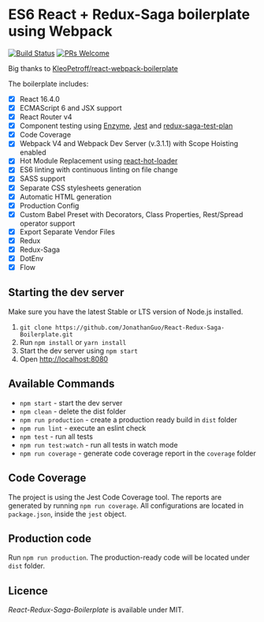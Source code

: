 # ES6 React + Redux-Saga boilerplate using Webpack

[![Build Status](https://travis-ci.org/JonathanGuo/React-Redux-Saga-Boilerplate.svg?branch=master)](https://travis-ci.org/JonathanGuo/React-Redux-Saga-Boilerplate) [![PRs Welcome](https://img.shields.io/badge/PRs-welcome-brightgreen.svg?style=flat-square)](http://makeapullrequest.com)

Big thanks to [KleoPetroff/react-webpack-boilerplate](https://github.com/KleoPetroff/react-webpack-boilerplate)

The boilerplate includes: 

- [x] React 16.4.0
- [x] ECMAScript 6 and JSX support
- [x] React Router v4
- [x] Component testing using [Enzyme](https://github.com/airbnb/enzyme), [Jest](https://facebook.github.io/jest) and [redux-saga-test-plan](https://github.com/jfairbank/redux-saga-test-plan)
- [x] Code Coverage
- [x] Webpack V4 and Webpack Dev Server (v.3.1.1) with Scope Hoisting enabled
- [x] Hot Module Replacement using [react-hot-loader](https://github.com/gaearon/react-hot-loader)
- [x] ES6 linting with continuous linting on file change
- [x] SASS support
- [x] Separate CSS stylesheets generation
- [x] Automatic HTML generation
- [x] Production Config
- [x] Custom Babel Preset with Decorators, Class Properties, Rest/Spread operator support
- [x] Export Separate Vendor Files
- [x] Redux
- [x] Redux-Saga
- [x] DotEnv
- [x] Flow

## Starting the dev server

Make sure you have the latest Stable or LTS version of Node.js installed.

1. `git clone https://github.com/JonathanGuo/React-Redux-Saga-Boilerplate.git`
2. Run `npm install` or `yarn install`
3. Start the dev server using `npm start`
3. Open [http://localhost:8080](http://localhost:8080)

## Available Commands

- `npm start` - start the dev server
- `npm clean` - delete the dist folder
- `npm run production` - create a production ready build in `dist` folder
- `npm run lint` - execute an eslint check
- `npm test` - run all tests
- `npm run test:watch` - run all tests in watch mode
- `npm run coverage` - generate code coverage report in the `coverage` folder

## Code Coverage

The project is using the Jest Code Coverage tool. The reports are generated by running `npm run coverage`. All configurations are located in `package.json`, inside the `jest` object.

## Production code

Run `npm run production`. The production-ready code will be located under `dist` folder.

## Licence

_React-Redux-Saga-Boilerplate_ is available under MIT.
